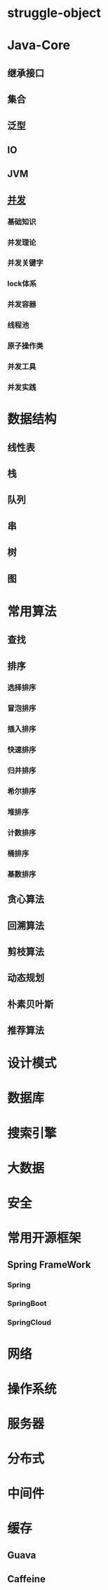 # struggle-object
# Java-Core
## 继承接口
## 集合
## 泛型
## IO
## JVM
## [并发](https://github.com/YinglishZhi/struggle-object/blob/master/JavaCore/并发/Concurrency.md)
### 基础知识
### 并发理论
### 并发关键字
### lock体系
### 并发容器
### 线程池
### 原子操作类
### 并发工具
### 并发实践
# 数据结构
## 线性表
## 栈
## 队列
## 串
## 树
## 图
# 常用算法
## 查找
## 排序
### 选择排序
### 冒泡排序
### 插入排序
### 快速排序
### 归并排序
### 希尔排序
### 堆排序
### 计数排序
### 桶排序
### 基数排序
## 贪心算法
## 回溯算法
## 剪枝算法
## 动态规划
## 朴素贝叶斯
## 推荐算法
# 设计模式
# 数据库
# 搜索引擎
# 大数据
# 安全
# 常用开源框架
## Spring FrameWork
### Spring
### SpringBoot
### SpringCloud
# 网络
# 操作系统
# 服务器
# 分布式
# 中间件
# 缓存
## Guava
## Caffeine
